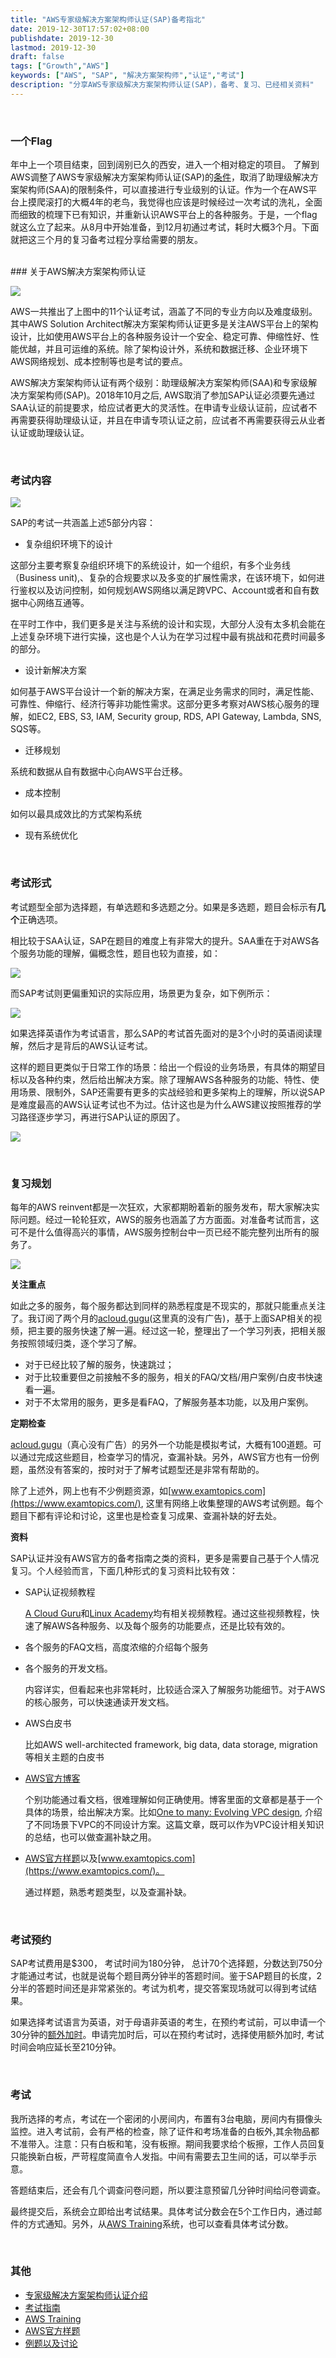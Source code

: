 ```yaml
---
title: "AWS专家级解决方案架构师认证(SAP)备考指北"
date: 2019-12-30T17:57:02+08:00
publishdate: 2019-12-30
lastmod: 2019-12-30
draft: false
tags: ["Growth","AWS"]
keywords: ["AWS", "SAP", "解决方案架构师","认证","考试"]
description: "分享AWS专家级解决方案架构师认证(SAP)，备考、复习、已经相关资料"
---
```


<br/>

### 一个Flag

年中上一个项目结束，回到阔别已久的西安，进入一个相对稳定的项目。 了解到AWS调整了AWS专家级解决方案架构师认证(SAP)的[条件](https://aws.amazon.com/cn/certification/faqs/?nc1=h_ls)，取消了助理级解决方案架构师(SAA)的限制条件，可以直接进行专业级别的认证。作为一个在AWS平台上摸爬滚打的大概4年的老鸟，我觉得也应该是时候经过一次考试的洗礼，全面而细致的梳理下已有知识，并重新认识AWS平台上的各种服务。于是，一个flag就这么立了起来。从8月中开始准备，到12月初通过考试，耗时大概3个月。下面就把这三个月的复习备考过程分享给需要的朋友。

<br/>
### 关于AWS解决方案架构师认证

![](https://i.loli.net/2019/12/31/Lsy8N9hRGwztZe1.png)


AWS一共推出了上图中的11个认证考试，涵盖了不同的专业方向以及难度级别。其中AWS Solution Architect解决方案架构师认证更多是关注AWS平台上的架构设计，比如使用AWS平台上的各种服务设计一个安全、稳定可靠、伸缩性好、性能优越，并且可运维的系统。除了架构设计外，系统和数据迁移、企业环境下AWS网络规划、成本控制等也是考试的要点。

AWS解决方案架构师认证有两个级别：助理级解决方案架构师(SAA)和专家级解决方案架构师(SAP)。2018年10月之后, AWS取消了参加SAP认证必须要先通过SAA认证的前提要求，给应试者更大的灵活性。在申请专业级认证前，应试者不再需要获得助理级认证，并且在申请专项认证之前，应试者不再需要获得云从业者认证或助理级认证。

<br/>

### 考试内容

![](https://i.loli.net/2019/12/31/x3S21dyPemvwtiq.png)

SAP的考试一共涵盖上述5部分内容：

- 复杂组织环境下的设计

这部分主要考察复杂组织环境下的系统设计，如一个组织，有多个业务线（Business unit),、复杂的合规要求以及多变的扩展性需求，在该环境下，如何进行鉴权以及访问控制，如何规划AWS网络以满足跨VPC、Account或者和自有数据中心网络互通等。

在平时工作中，我们更多是关注与系统的设计和实现，大部分人没有太多机会能在上述复杂环境下进行实操，这也是个人认为在学习过程中最有挑战和花费时间最多的部分。

- 设计新解决方案

如何基于AWS平台设计一个新的解决方案，在满足业务需求的同时，满足性能、可靠性、伸缩行、经济行等非功能性需求。这部分更多考察对AWS核心服务的理解，如EC2, EBS, S3, IAM, Security group, RDS, API Gateway, Lambda, SNS, SQS等。

- 迁移规划

系统和数据从自有数据中心向AWS平台迁移。 

- 成本控制

如何以最具成效比的方式架构系统

- 现有系统优化

<br/>

### 考试形式

考试题型全部为选择题，有单选题和多选题之分。如果是多选题，题目会标示有**几个**正确选项。

相比较于SAA认证，SAP在题目的难度上有非常大的提升。SAA重在于对AWS各个服务功能的理解，偏概念性，题目也较为直接，如：

![](https://i.loli.net/2019/12/31/Oa89ESJPlTBv5MI.png)

而SAP考试则更偏重知识的实际应用，场景更为复杂，如下例所示：

![](https://i.loli.net/2019/12/31/ZIoBwc28Ppkf5A1.png)

如果选择英语作为考试语言，那么SAP的考试首先面对的是3个小时的英语阅读理解，然后才是背后的AWS认证考试。

这样的题目更类似于日常工作的场景：给出一个假设的业务场景，有具体的期望目标以及各种约束，然后给出解决方案。除了理解AWS各种服务的功能、特性、使用场景、限制外，SAP还需要有更多的实战经验和更多架构上的理解，所以说SAP是难度最高的AWS认证考试也不为过。估计这也是为什么AWS建议按照推荐的学习路径逐步学习，再进行SAP认证的原因了。

![](https://i.loli.net/2019/12/31/eACHskfQalvix5y.png)

<br/>

### 复习规划

每年的AWS reinvent都是一次狂欢，大家都期盼着新的服务发布，帮大家解决实际问题。经过一轮轮狂欢，AWS的服务也涵盖了方方面面。对准备考试而言，这可不是什么值得高兴的事情，AWS服务控制台中一页已经不能完整列出所有的服务了。


![](https://i.loli.net/2019/12/31/uljgUqCpDE1osGO.png)


**关注重点**

如此之多的服务，每个服务都达到同样的熟悉程度是不现实的，那就只能重点关注了。我订阅了两个月的[acloud.gugu](https://acloud.guru)(这里真的没有广告)，基于上面SAP相关的视频，把主要的服务快速了解一遍。经过这一轮，整理出了一个学习列表，把相关服务按照领域归类，逐个学习了解。

- 对于已经比较了解的服务，快速跳过；
- 对于比较重要但之前接触不多的服务，相关的FAQ/文档/用户案例/白皮书快速看一遍。
- 对于不太常用的服务，更多是看FAQ，了解服务基本功能，以及用户案例。


**定期检查**

[acloud.gugu](https://acloud.guru)（真心没有广告）的另外一个功能是模拟考试，大概有100道题。可以通过完成这些题目，检查学习的情况，查漏补缺。另外，AWS官方也有一份例题，虽然没有答案的，按时对于了解考试题型还是非常有帮助的。

除了上述外，网上也有不少例题资源，如[www.examtopics.com](https://www.examtopics.com/), 这里有网络上收集整理的AWS考试例题。每个题目下都有评论和讨论，这里也是检查复习成果、查漏补缺的好去处。

**资料**

SAP认证并没有AWS官方的备考指南之类的资料，更多是需要自己基于个人情况复习。个人经验而言，下面几种形式的复习资料比较有效：

- SAP认证视频教程
  
    [A Cloud Guru](https://acloud.guru)和[Linux Academy](https://linuxacademy.com/)均有相关视频教程。通过这些视频教程，快速了解AWS各种服务、以及每个服务的功能要点，还是比较有效的。

- 各个服务的FAQ文档，高度浓缩的介绍每个服务
- 各个服务的开发文档。
  
    内容详实，但看起来也非常耗时，比较适合深入了解服务功能细节。对于AWS的核心服务，可以快速通读开发文档。

- AWS白皮书
  
    比如AWS well-architected framework, big data, data storage, migration等相关主题的白皮书

- [AWS官方博客](https://aws.amazon.com/blogs/architecture/)
  
    个别功能通过看文档，很难理解如何正确使用。博客里面的文章都是基于一个具体的场景，给出解决方案。比如[One to many: Evolving VPC design](https://aws.amazon.com/blogs/architecture/one-to-many-evolving-vpc-design/), 介绍了不同场景下VPC的不同设计方案。这篇文章，既可以作为VPC设计相关知识的总结，也可以做查漏补缺之用。

- [AWS官方样题](https://d0.awsstatic.com/training-and-certification/docs/AWS_certified_solutions_architect_professional_examsample.pdf)以及[www.examtopics.com](https://www.examtopics.com/)。

    通过样题，熟悉考题类型，以及查漏补缺。

<br/>

### 考试预约

SAP考试费用是$300， 考试时间为180分钟， 总计70个选择题，分数达到750分才能通过考试，也就是说每个题目两分钟半的答题时间。鉴于SAP题目的长度，2分半的答题时间还是非常紧张的。考试为机考，提交答案现场就可以得到考试结果。

如果选择考试语言为英语，对于母语非英语的考生，在预约考试前，可以申请一个30分钟的[额外加时](https://www.certmetrics.com/amazon/candidate/exam_accommodations_default.aspx)。申请完加时后，可以在预约考试时，选择使用额外加时, 考试时间会响应延长至210分钟。

<br/>

### 考试

我所选择的考点，考试在一个密闭的小房间内，布置有3台电脑，房间内有摄像头监控。进入考试前，会有严格的检查，除了证件和考场准备的白板外,其余物品都不准带入。注意：只有白板和笔，没有板擦。期间我要求给个板擦，工作人员回复只能换新白板，严苛程度简直令人发指。中间有需要去卫生间的话，可以举手示意。

答题结束后，还会有几个调查问卷问题，所以要注意预留几分钟时间给问卷调查。

最终提交后，系统会立即给出考试结果。具体考试分数会在5个工作日内，通过邮件的方式通知。另外，从[AWS Training](https://aws.training)系统，也可以查看具体考试分数。

<br/>

### 其他

- [专家级解决方案架构师认证介绍](https://aws.amazon.com/certification/certified-solutions-architect-professional/)
- [考试指南](https://d1.awsstatic.com/training-and-certification/Docs%20-%20Cloud%20Practitioner/AWS_Certified_Cloud_Practitioner-Exam_Guide_EN_v1.6.pdf)
- [AWS Training](https://aws.training)
- [AWS官方样题](https://d0.awsstatic.com/training-and-certification/docs/AWS_certified_solutions_architect_professional_examsample.pdf)
- [例题以及讨论](https://www.examtopics.com/)

<br/>
